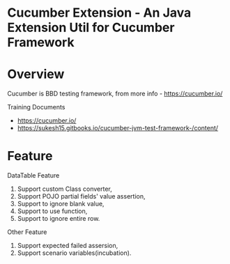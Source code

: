 # Cucumber Extension - An Java Extension Util for Cucumber Framework


# Overview
Cucumber is BBD testing framework, from more info - https://cucumber.io/

Training Documents
* https://cucumber.io/
* https://sukesh15.gitbooks.io/cucumber-jvm-test-framework-/content/

# Feature

DataTable Feature
1. Support custom Class converter,
1. Support POJO partial fields' value assertion,
1. Support to ignore blank value,
1. Support to use function,
1. Support to ignore entire row.

Other Feature
1. Support expected failed assersion,
1. Support scenario variables(incubation).

